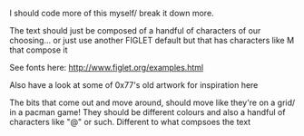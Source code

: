 I should code more of this myself/ break it down more.

The text should just be composed of a handful of characters of our choosing... or just use another FIGLET default but that has characters like M that compose it 

See fonts here: http://www.figlet.org/examples.html

Also have a look at some of 0x77's old artwork for inspiration here

The bits that come out and move around, should move like they're on a grid/ in a pacman game! They should be different colours and also a handful of characters like "@" or such. Different to what
compsoes the text 